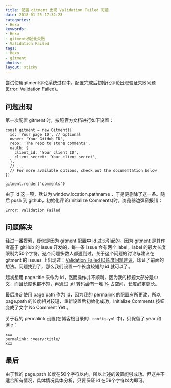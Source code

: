 ```yaml
---
title: 配置 gitment 出现 Validation Failed 问题
date: 2018-01-25 17:32:23
categories:
- Hexo
keywords:
- Hexo
- gitment初始化失败
- Validation Failed
tags:
- Hexo
- gitment
photos:
layout: sticky
---
```


尝试使用gitment评论系统过程中，配置完成后初始化评论出现验证失败问题(Error: Validation Failed)。

<!--more-->

## 问题出现

第一次配置 gitment 时，按照官方文档进行如下设置：

```
const gitment = new Gitment({
  id: 'Your page ID', // optional
  owner: 'Your GitHub ID',
  repo: 'The repo to store comments',
  oauth: {
    client_id: 'Your client ID',
    client_secret: 'Your client secret',
  },
  // ...
  // For more available options, check out the documentation below
})

gitment.render('comments')
```

由于 id 这一项，默认为 window.location.pathname ，于是便删除了这一条。随后 push 到 github，初始化评论(Initialize Comments)时，浏览器边弹窗报错：

```
Error: Validation Failed
```

## 问题解决

经过一番摸索，疑似是因为 gitment 配置中 id 过长引起的。因为 gitment 是其作者基于 gitHub 的 issue 开发的，每一条 issue 会有两个 label，label 的最大长度限制为50个字符。这个问题多数人都遇到过，关于这个问题的讨论与建议在 gitment 的 issues 上出现过：[Validation Failed ID长度问题建议](https://github.com/imsun/gitment/issues/116)，印证了前面的想法。问题找到了，那么我们设置一个长度较短的 id 就可以了。

起初想用 page.title 来作为 id，然而操作并不顺利，因为我的标题大部分是中文，而且长度也都不短，再通过 utf 转码会有一堆 % 占空间，长度必定更长。

最后决定使用 page.path 作为 id，因为我的 permalink 的配置有所更改，所以 page.path 的长度相对较短，重新设置后初始化成功，Initialize Comments 按钮变成了文字 No Comment Yet 。

关于我的 permalink 设置(在博客根目录的 ```_config.yml``` 中)，只保留了 year 和 title：

```
xxx
permalink: :year/:title/
xxx
```

## 最后

由于我的 page.path 长度在50个字符以内，所以上述的设置能够成功。但这并不适合所有情况，具体情况具体分析，只要保证 id 在59个字符以内即可。
